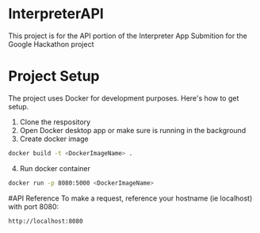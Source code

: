 # InterpreterAPI
This project is for the API portion of the Interpreter App Submition for the Google Hackathon project

# Project Setup
The project uses Docker for development purposes. Here's how to get setup.
1. Clone the respository
2. Open Docker desktop app or make sure is running in the background
3. Create docker image
```bash
docker build -t <DockerImageName> .
```
4. Run docker container
```bash
docker run -p 8080:5000 <DockerImageName>
```

#API Reference
To make a request, reference your hostname (ie localhost) with port 8080:
```bash
http://localhost:8080
```


